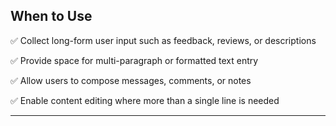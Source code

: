 ## When to Use

✅ Collect long-form user input such as feedback, reviews, or descriptions

✅ Provide space for multi-paragraph or formatted text entry

✅ Allow users to compose messages, comments, or notes

✅ Enable content editing where more than a single line is needed
  
  
---